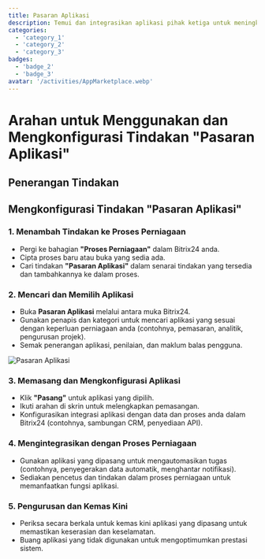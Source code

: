 ```yaml
---
title: Pasaran Aplikasi
description: Temui dan integrasikan aplikasi pihak ketiga untuk meningkatkan perniagaan anda.
categories: 
  - 'category_1'
  - 'category_2'
  - 'category_3'
badges: 
  - 'badge_2'
  - 'badge_3'
avatar: '/activities/AppMarketplace.webp'
---
```

# Arahan untuk Menggunakan dan Mengkonfigurasi Tindakan "Pasaran Aplikasi"

## Penerangan Tindakan

## **Mengkonfigurasi Tindakan "Pasaran Aplikasi"**

### 1. Menambah Tindakan ke Proses Perniagaan
- Pergi ke bahagian **"Proses Perniagaan"** dalam Bitrix24 anda.
- Cipta proses baru atau buka yang sedia ada.
- Cari tindakan **"Pasaran Aplikasi"** dalam senarai tindakan yang tersedia dan tambahkannya ke dalam proses.

### 2. Mencari dan Memilih Aplikasi
- Buka **Pasaran Aplikasi** melalui antara muka Bitrix24.
- Gunakan penapis dan kategori untuk mencari aplikasi yang sesuai dengan keperluan perniagaan anda (contohnya, pemasaran, analitik, pengurusan projek).
- Semak penerangan aplikasi, penilaian, dan maklum balas pengguna.

![Pasaran Aplikasi](/activities/AppMarketplace.webp)

### 3. Memasang dan Mengkonfigurasi Aplikasi
- Klik **"Pasang"** untuk aplikasi yang dipilih.
- Ikuti arahan di skrin untuk melengkapkan pemasangan.
- Konfigurasikan integrasi aplikasi dengan data dan proses anda dalam Bitrix24 (contohnya, sambungan CRM, penyediaan API).

### 4. Mengintegrasikan dengan Proses Perniagaan
- Gunakan aplikasi yang dipasang untuk mengautomasikan tugas (contohnya, penyegerakan data automatik, menghantar notifikasi).
- Sediakan pencetus dan tindakan dalam proses perniagaan untuk memanfaatkan fungsi aplikasi.

### 5. Pengurusan dan Kemas Kini
- Periksa secara berkala untuk kemas kini aplikasi yang dipasang untuk memastikan keserasian dan keselamatan.
- Buang aplikasi yang tidak digunakan untuk mengoptimumkan prestasi sistem.